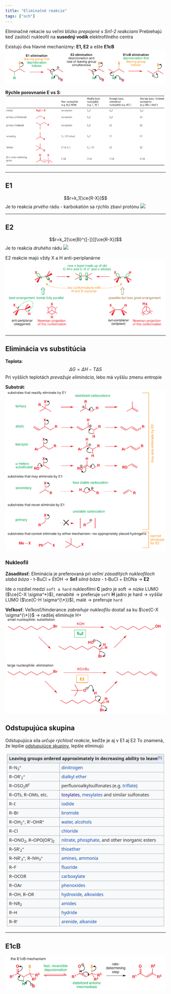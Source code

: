 ```yaml
---
title: "Eliminačné reakcie"
tags: ["och"]
---
```


Eliminačné rekacie su veľmi blízko *prepojené s Sn1-2 reakciami*
Prebiehajú keď zaútočí nukleofil na **susedný vodík** elektrofilného centra

Existujú dva hlavné mechanizmy: $\textbf{E1, E2}$ a ešte $\textbf{E1cB}$
![](attachments/e1_e2_e1cb.png)

**Rýchle porovnanie E vs S**:
![](attachments/porovnanie_elim_vs_sub.png)

---

## E1
$$r=k_1[\ce{R-X}]$$
Je to reakcia *prvého* rádu - karbokatión sa rýchlo zbaví protónu
![](attachments/eliminácia_e1_mechanizmus.png)

---

## E2
$$r=k_2[\ce{B}^{[-]}][\ce{R-X}]$$
Je to reakcia *druhého* rádu 
![](attachments/eliminácia_e2_mechanizmus.png)

E2 reakcie majú vždy X a H anti-periplanárne
![](attachments/e2_reakcia_anti-periplanar.png)


---


## Eliminácia vs substitúcia
**Teplota**:
$$\Delta{G}=\Delta{H}-T\Delta{S}$$
Pri vyšších teplotách *prevažuje eliminácia*, lebo má vyššiu zmenu entropie

**Substrát**:
![](attachments/eliminácie_podľa_substrátu.png)

### Nukleofil
**Zásaditosť**:
Eliminácia je preferovaná pri *veľmi zásaditých nukleofiloch*
*slabá báza* - t-BuCl + EtOH -> $\textbf{Sn1}$
*silná báza* - t-BuCl + EtONa -> $\textbf{E2}$

Ide o rozdiel medzi `soft a hard` nukleofilmi
$\textbf{C}$ jadro je soft -> *nízke* LUMO ($\ce{C-X \sigma^*}$), nenabité -> preferuje `soft`
$\textbf{H}$ jadro je hard -> *vyššie* LUMO ($\ce{C-H \sigma^{\*}}$), malé -> preferuje `hard`

**Veľkosť**:
Veľkosť/hinderance *zabraňuje nukleofilu* dostať sa ku $\ce{C-X \sigma^{\*}}$
-> radšej eliminuje H+
![](attachments/eliminácia_vs_substitúcia_veľkosť_nukleofilu.png)

## Odstupujúca skupina
Odstupujúca sila *určuje rýchlosť reakcie*, keďže je aj v E1 aj E2
To znamená, že lepšie [odstupujúce skupiny](che/och/odstupujúce-skupiny.md), lepšie eliminujú

![](attachments/odstupujuce_skupiny_sila.png)

---

## E1cB
![](attachments/Pasted%20image%2020220819191237.png)